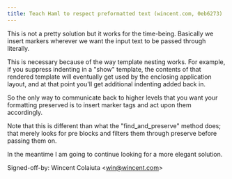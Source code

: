 ```yaml
---
title: Teach Haml to respect preformatted text (wincent.com, 0eb6273)
---
```


This is not a pretty solution but it works for the time-being. Basically we insert markers wherever we want the input text to be passed through literally.

This is necessary because of the way template nesting works. For example, if you suppress indenting in a "show" template, the contents of that rendered template will eventually get used by the enclosing application layout, and at that point you'll get additional indenting added back in.

So the only way to communicate back to higher levels that you want your formatting preserved is to insert marker tags and act upon them accordingly.

Note that this is different than what the "find\_and\_preserve" method does; that merely looks for pre blocks and filters them through preserve before passing them on.

In the meantime I am going to continue looking for a more elegant solution.

Signed-off-by: Wincent Colaiuta &lt;win@wincent.com&gt;
